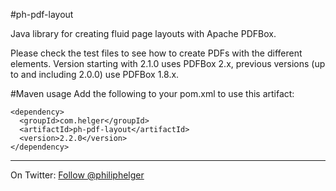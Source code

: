 #ph-pdf-layout

Java library for creating fluid page layouts with Apache PDFBox.

Please check the test files to see how to create PDFs with the different elements.
Version starting with 2.1.0 uses PDFBox 2.x, previous versions (up to and including 2.0.0) use PDFBox 1.8.x.

#Maven usage
Add the following to your pom.xml to use this artifact:
```
<dependency>
  <groupId>com.helger</groupId>
  <artifactId>ph-pdf-layout</artifactId>
  <version>2.2.0</version>
</dependency>
```

---

On Twitter: <a href="https://twitter.com/philiphelger">Follow @philiphelger</a>
